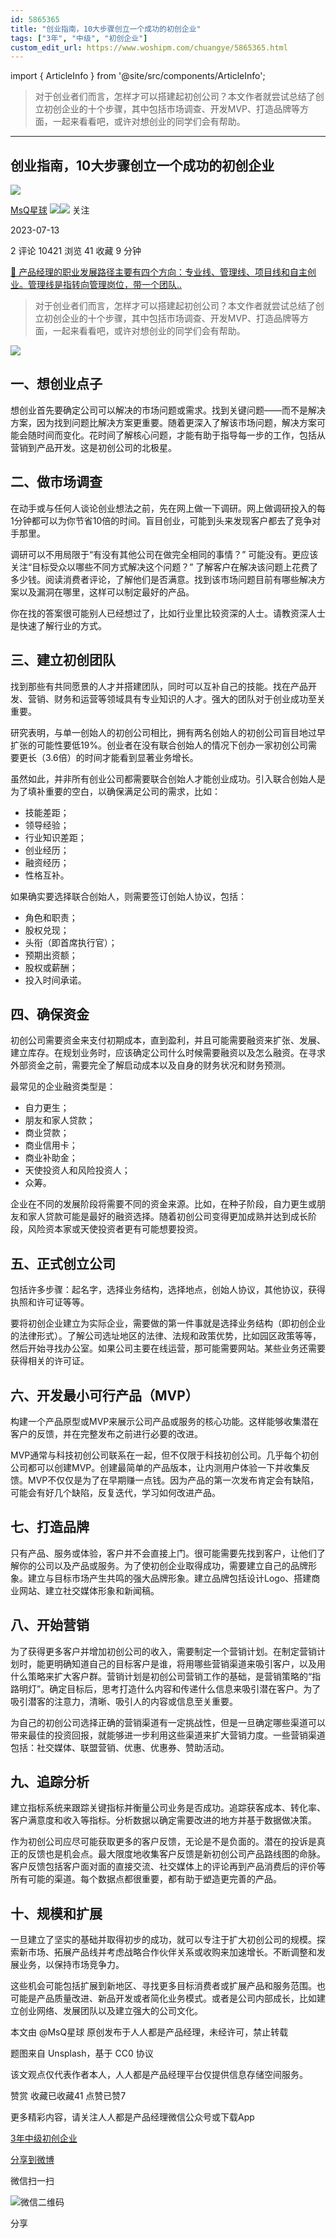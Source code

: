 ```yaml
---
id: 5865365
title: "创业指南，10大步骤创立一个成功的初创企业"
tags: ["3年", "中级", "初创企业"]
custom_edit_url: https://www.woshipm.com/chuangye/5865365.html
---
```

import { ArticleInfo } from '@site/src/components/ArticleInfo';

<ArticleInfo
    author="MsQ星球"
    authorLink="https://www.woshipm.com/u/1482620"
    published="2023-07-13"
    views={10421}
    comments={2}
    collects={41}
/>

> 对于创业者们而言，怎样才可以搭建起初创公司？本文作者就尝试总结了创立初创企业的十个步骤，其中包括市场调查、开发MVP、打造品牌等方面，一起来看看吧，或许对想创业的同学们会有帮助。

---

## 创业指南，10大步骤创立一个成功的初创企业

[![](https://static.woshipm.com/pmadmin_avatar_20250527204505_6142.jpg?imageView2/1/w/72/h/72/q/100)](https://www.woshipm.com/u/1482620)

[MsQ星球](https://www.woshipm.com/u/1482620) ![](https://static.woshipm.com/tag/1121_1@2x.png)![](https://static.woshipm.com/tag/2105_1@2x.png) 关注

2023-07-13

2 评论 10421 浏览 41 收藏 9 分钟

[🔗 产品经理的职业发展路径主要有四个方向：专业线、管理线、项目线和自主创业。管理线是指转向管理岗位，带一个团队..](https://ke.qidianla.com/courses/90pm)

> 对于创业者们而言，怎样才可以搭建起初创公司？本文作者就尝试总结了创立初创企业的十个步骤，其中包括市场调查、开发MVP、打造品牌等方面，一起来看看吧，或许对想创业的同学们会有帮助。

![](https://image.woshipm.com/2023/04/13/3aeb96e8-d9eb-11ed-9d7a-00163e0b5ff3.jpg)

## 一、想创业点子

想创业首先要确定公司可以解决的市场问题或需求。找到关键问题——而不是解决方案，因为找到问题比解决方案更重要。随着更深入了解该市场问题，解决方案可能会随时间而变化。花时间了解核心问题，才能有助于指导每一步的工作，包括从营销到产品开发。这是初创公司的北极星。

## 二、做市场调查

在动手或与任何人谈论创业想法之前，先在网上做一下调研。网上做调研投入的每1分钟都可以为你节省10倍的时间。盲目创业，可能到头来发现客户都去了竞争对手那里。

调研可以不用局限于“有没有其他公司在做完全相同的事情？” 可能没有。更应该关注“目标受众以哪些不同方式解决这个问题？” 了解客户在解决该问题上花费了多少钱。阅读消费者评论，了解他们是否满意。找到该市场问题目前有哪些解决方案以及漏洞在哪里，这样可以制定最好的产品。

你在找的答案很可能别人已经想过了，比如行业里比较资深的人士。请教资深人士是快速了解行业的方式。

## 三、建立初创团队

找到那些有共同愿景的人才并搭建团队，同时可以互补自己的技能。找在产品开发、营销、财务和运营等领域具有专业知识的人才。强大的团队对于创业成功至关重要。

研究表明，与单一创始人的初创公司相比，拥有两名创始人的初创公司盲目地过早扩张的可能性要低19%。创业者在没有联合创始人的情况下创办一家初创公司需要更长（3.6倍）的时间才能看到显著业务增长。

虽然如此，并非所有创业公司都需要联合创始人才能创业成功。引入联合创始人是为了填补重要的空白，以确保满足公司的需求，比如：

*   技能差距；
*   领导经验；
*   行业知识差距；
*   创业经历；
*   融资经历；
*   性格互补。

如果确实要选择联合创始人，则需要签订创始人协议，包括：

*   角色和职责；
*   股权兑现；
*   头衔（即首席执行官）；
*   预期出资额；
*   股权或薪酬；
*   投入时间承诺。

## 四、确保资金

初创公司需要资金来支付初期成本，直到盈利，并且可能需要融资来扩张、发展、建立库存。在规划业务时，应该确定公司什么时候需要融资以及怎么融资。在寻求外部资金之前，需要完全了解启动成本以及自身的财务状况和财务预测。

最常见的企业融资类型是：

*   自力更生；
*   朋友和家人贷款；
*   商业贷款；
*   商业信用卡；
*   商业补助金；
*   天使投资人和风险投资人；
*   众筹。

企业在不同的发展阶段将需要不同的资金来源。比如，在种子阶段，自力更生或朋友和家人贷款可能是最好的融资选择。随着初创公司变得更加成熟并达到成长阶段，风险资本家或天使投资者更有可能想要投资。

## 五、正式创立公司

包括许多步骤：起名字，选择业务结构，选择地点，创始人协议，其他协议，获得执照和许可证等等。

要将初创企业建立为实际企业，需要做的第一件事就是选择业务结构（即初创企业的法律形式）。了解公司选址地区的法律、法规和政策优势，比如园区政策等等，然后开始寻找办公室。如果公司主要在线运营，那可能需要网站。某些业务还需要获得相关的许可证。

## 六、开发最小可行产品（MVP）

构建一个产品原型或MVP来展示公司产品或服务的核心功能。这样能够收集潜在客户的反馈，并在完整发布之前进行必要的改进。

MVP通常与科技初创公司联系在一起，但不仅限于科技初创公司。几乎每个初创公司都可以创建MVP。创建最简单的产品版本，让内测用户体验一下并收集反馈。MVP不仅仅是为了在早期赚一点钱。因为产品的第一次发布肯定会有缺陷，可能会有好几个缺陷，反复迭代，学习如何改进产品。

## 七、打造品牌

只有产品、服务或体验，客户并不会直接上门。很可能需要先找到客户，让他们了解你的公司以及产品或服务。为了使初创企业取得成功，需要建立自己的品牌形象。建立与目标市场产生共鸣的强大品牌形象。建立品牌包括设计Logo、搭建商业网站、建立社交媒体形象和新闻稿。

## 八、开始营销

为了获得更多客户并增加初创公司的收入，需要制定一个营销计划。在制定营销计划时，能更明确知道自己的目标客户是谁，将用哪些营销渠道来吸引客户，以及用什么策略来扩大客户群。营销计划是初创公司营销工作的基础，是营销策略的“指路明灯”。确定目标后，思考打造什么内容和传递什么信息来吸引潜在客户。为了吸引潜客的注意力，清晰、吸引人的内容或信息至关重要。

为自己的初创公司选择正确的营销渠道有一定挑战性，但是一旦确定哪些渠道可以带来最佳的投资回报，就能够进一步利用这些渠道来扩大营销力度。一些营销渠道包括：社交媒体、联盟营销、优惠、优惠券、赞助活动。

## 九、追踪分析

建立指标系统来跟踪关键指标并衡量公司业务是否成功。追踪获客成本、转化率、客户满意度和收入等指标。分析数据以确定需要改进的地方并基于数据做决策。

作为初创公司应尽可能获取更多的客户反馈，无论是不是负面的。潜在的投诉是真正的反馈也是机会点。最大限度地收集客户反馈是新初创公司产品路线图的命脉。客户反馈包括客户面对面的直接交流、社交媒体上的评论再到产品消费后的评价等所有可能的渠道。每个数据点都很重要，都有助于塑造更完善的产品。

## 十、规模和扩展

一旦建立了坚实的基础并取得初步的成功，就可以专注于扩大初创公司的规模。探索新市场、拓展产品线并考虑战略合作伙伴关系或收购来加速增长。不断调整和发展业务，以保持市场竞争力。

这些机会可能包括扩展到新地区、寻找更多目标消费者或扩展产品和服务范围。也可能是产品质量改进、新品开发或者简化业务模式。或者是公司内部成长，比如建立创业网络、发展团队以及建立强大的公司文化。

本文由 @MsQ星球 原创发布于人人都是产品经理，未经许可，禁止转载

题图来自 Unsplash，基于 CC0 协议

该文观点仅代表作者本人，人人都是产品经理平台仅提供信息存储空间服务。

赞赏 收藏已收藏41 点赞已赞7

更多精彩内容，请关注人人都是产品经理微信公众号或下载App

[3年](https://www.woshipm.com/tag/3%e5%b9%b4)[中级](https://www.woshipm.com/tag/%e4%b8%ad%e7%ba%a7)[初创企业](https://www.woshipm.com/tag/%e5%88%9d%e5%88%9b%e4%bc%81%e4%b8%9a)

[分享到微博](https://service.weibo.com/share/share.php?appkey=2775287854&title=创业指南，10大步骤创立一个成功的初创企业&url=https://www.woshipm.com/chuangye/5865365.html&pic=https://image.woshipm.com/2023/04/13/3aeb96e8-d9eb-11ed-9d7a-00163e0b5ff3.jpg)

微信扫一扫

![微信二维码](https://api.pwmqr.com/qrcode/create/?url=https://www.woshipm.com/chuangye/5865365.html)

分享